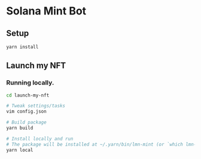 # Solana Mint Bot

## Setup
```sh
yarn install
```

## Launch my NFT

### Running locally.

```sh
cd launch-my-nft

# Tweak settings/tasks
vim config.json

# Build package
yarn build

# Install locally and run
# The package will be installed at ~/.yarn/bin/lmn-mint (or `which lmn-mint`).
yarn local
```
